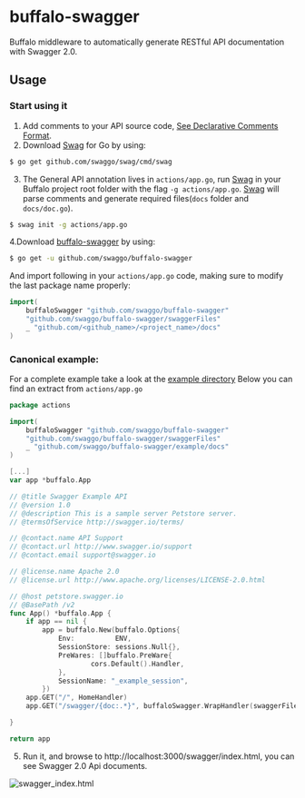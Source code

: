 # buffalo-swagger

Buffalo middleware to automatically generate RESTful API documentation with Swagger 2.0.

<!--[![Travis branch](https://img.shields.io/travis/swaggo/echo-swagger/master.svg)](https://travis-ci.org/swaggo/echo-swagger)-->
<!--[![Codecov branch](https://img.shields.io/codecov/c/github/swaggo/echo-swagger/master.svg)](https://codecov.io/gh/swaggo/echo-swagger)-->
<!--[![Go Report Card](https://goreportcard.com/badge/github.com/swaggo/echo-swagger)](https://goreportcard.com/report/github.com/swaggo/echo-swagger)-->


## Usage

### Start using it
1. Add comments to your API source code, [See Declarative Comments Format](https://github.com/swaggo/swag#declarative-comments-format).
2. Download [Swag](https://github.com/swaggo/swag) for Go by using:
```sh
$ go get github.com/swaggo/swag/cmd/swag
```

3. The General API annotation lives in `actions/app.go`, run [Swag](https://github.com/swaggo/swag) in your Buffalo project root folder with the flag `-g actions/app.go`. [Swag](https://github.com/swaggo/swag) will parse comments and generate required files(`docs` folder and `docs/doc.go`).
```sh
$ swag init -g actions/app.go
```
4.Download [buffalo-swagger](https://github.com/swaggo/buffalo-swagger) by using:
```sh
$ go get -u github.com/swaggo/buffalo-swagger
```
And import following in your `actions/app.go` code, making sure to modify the last package name properly:

```go
import(
    buffaloSwagger "github.com/swaggo/buffalo-swagger"
    "github.com/swaggo/buffalo-swagger/swaggerFiles"
    _ "github.com/<github_name>/<project_name>/docs"
)
```

### Canonical example:
For a complete example take a look at the [example directory](https://github.com/swaggo/buffalo-swagger/tree/master/example)
Below you can find an extract from `actions/app.go`

```go
package actions

import(
    buffaloSwagger "github.com/swaggo/buffalo-swagger"
    "github.com/swaggo/buffalo-swagger/swaggerFiles"
    _ "github.com/swaggo/buffalo-swagger/example/docs"
)

[...]
var app *buffalo.App

// @title Swagger Example API
// @version 1.0
// @description This is a sample server Petstore server.
// @termsOfService http://swagger.io/terms/

// @contact.name API Support
// @contact.url http://www.swagger.io/support
// @contact.email support@swagger.io

// @license.name Apache 2.0
// @license.url http://www.apache.org/licenses/LICENSE-2.0.html

// @host petstore.swagger.io
// @BasePath /v2
func App() *buffalo.App {
    if app == nil {
        app = buffalo.New(buffalo.Options{
            Env:          ENV,
            SessionStore: sessions.Null{},
            PreWares: []buffalo.PreWare{
                    cors.Default().Handler,
            },
            SessionName: "_example_session",
        })
    app.GET("/", HomeHandler)
    app.GET("/swagger/{doc:.*}", buffaloSwagger.WrapHandler(swaggerFiles.Handler))

}

return app
```

5. Run it, and browse to http://localhost:3000/swagger/index.html, you can see Swagger 2.0 Api documents.

![swagger_index.html](https://user-images.githubusercontent.com/8943871/36250587-40834072-1279-11e8-8bb7-02a2e2fdd7a7.png)

